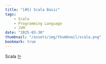 ```yaml
---
title: "[#5] Scala Basic"
tags:
    - Scala
    - Programming Language
    - JVM
date: "2025-03-30"
thumbnail: "/assets/img/thumbnail/scala.png"
bookmark: true
---
```


Scala 는 